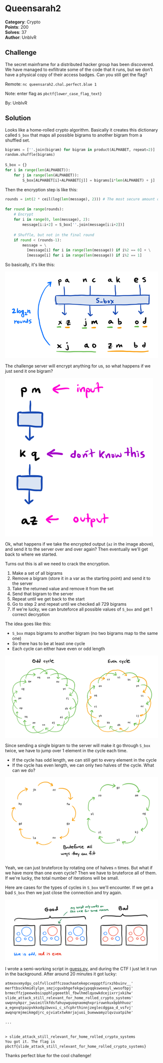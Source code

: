 # Queensarah2

**Category**: Crypto \
**Points**: 200 \
**Solves**: 37 \
**Author**: UnblvR

## Challenge

The secret mainframe for a distributed hacker group has been discovered. We
have managed to exfiltrate some of the code that it runs, but we don't have a
physical copy of their access badges. Can you still get the flag?

Remote: `nc queensarah2.chal.perfect.blue 1`

Note: enter flag as `pbctf{lower_case_flag_text}`

By: UnblvR

## Solution

Looks like a home-rolled crypto algorithm. Basically it creates this dictionary
called `S_box` that maps all possible bigrams to another bigram from a shuffled
set.

```python
bigrams = [''.join(bigram) for bigram in product(ALPHABET, repeat=2)]
random.shuffle(bigrams)

S_box = {}
for i in range(len(ALPHABET)):
    for j in range(len(ALPHABET)):
        S_box[ALPHABET[i]+ALPHABET[j]] = bigrams[i*len(ALPHABET) + j]
```

Then the encryption step is like this:
```python
rounds = int(2 * ceil(log(len(message), 2))) # The most secure amount of rounds

for round in range(rounds):
    # Encrypt
    for i in range(0, len(message), 2):
        message[i:i+2] = S_box[''.join(message[i:i+2])]

    # Shuffle, but not in the final round
    if round < (rounds-1):
        message = \
          [message[i] for i in range(len(message)) if i%2 == 0] + \
          [message[i] for i in range(len(message)) if i%2 == 1]
```

So basically, it's like this:

![encrypt](imgs/encrypt.png)

The challenge server will encrypt anything for us, so what happens if we just
send it one bigram?

![two](imgs/two.png)

Ok, what happens if we take the encrypted output (`az` in the image above), and
send it to the server over and over again? Then eventually we'll get back to
where we started.

Turns out this is all we need to crack the encryption.
1. Make a set of all bigrams
2. Remove a bigram (store it in a var as the starting point) and send it to the
   server
3. Take the returned value and remove it from the set
4. Send that bigram to the server
5. Repeat until we get back to the start
6. Go to step 2 and repeat until we checked all 729 bigrams
7. If we're lucky, we can bruteforce all possible values of `S_box` and get 1
   correct decryption

The idea goes like this:
- `S_box` maps bigrams to another bigram (no two bigrams map to the same one)
- So there has to be at least one cycle
- Each cycle can either have even or odd length

![even_odd](imgs/even_odd.png)

Since sending a single bigram to the server will make it go through
`S_box` twice, we have to jump over 1 element in the cycle each time.
- If the cycle has odd length, we can still get to every element in the cycle
- If the cycle has even length, we can only two halves of the cycle. What can we
  do?

![even](imgs/even.png)

Yeah, we can just bruteforce by rotating one of halves `n` times. But what if we
have more than one even cycle? Then we have to bruteforce all of them. If we're
lucky, the total number of iterations will be small.

Here are cases for the types of cycles in `S_box` we'll encounter. If we get a
bad `S_box` then we just close the connection and try again.

![cycles](imgs/cycles.png)

I wrote a semi-working script in [guess.py](guess.py), and during the CTF I just
let it run in the background. After around 20 minutes it got lucky:
```
atmxovxmydgu_colfvllcxdffczoachaatekepcveppptfirxzhbuinv__'
merftbsckhmidlylpn_smzjcguxbhgefekgwjypqqkswoeoyl_wwsofbpj'
brmecffzjpeewxbsispphlygeeetbl_fbwlhmdlqyowkdcejixrrjxkihw'
slide_attack_still_relevant_for_home_rolled_crypto_systems'
uwqnnykpzr_jwuieitlkfdsfahuywguoqnaomqhxpriruwnkuxbpbhhuoz'
a_egexqtpazpvkkodgibwvxi_c_sfcphrthinnjzeglecdggaa_d_vsfvj'
awqnqrmjmeikmgdjrc_ojviatxtwkmrjajuoi_buewwamyzlqvzuatpihe'

...


> slide_attack_still_relevant_for_home_rolled_crypto_systems
You got it. The flag is pbctf{slide_attack_still_relevant_for_home_rolled_crypto_systems}
```

Thanks perfect blue for the cool challenge!
